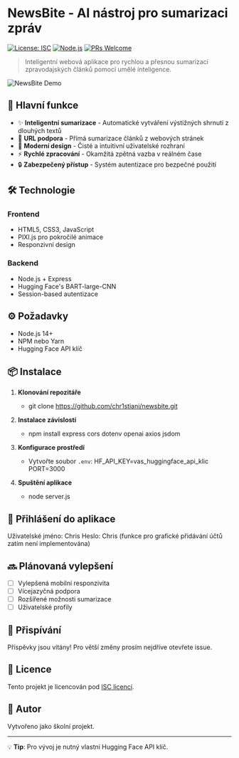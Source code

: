 # NewsBite - AI nástroj pro sumarizaci zpráv

[![License: ISC](https://img.shields.io/badge/License-ISC-blue.svg)](https://opensource.org/licenses/ISC)
[![Node.js](https://img.shields.io/badge/Node.js-v14+-green.svg)](https://nodejs.org/)
[![PRs Welcome](https://img.shields.io/badge/PRs-welcome-brightgreen.svg)](http://makeapullrequest.com)

> Inteligentní webová aplikace pro rychlou a přesnou sumarizaci zpravodajských článků pomocí umělé inteligence.

![NewsBite Demo](demo.gif)

## 🚀 Hlavní funkce

- ✨ **Inteligentní sumarizace** - Automatické vytváření výstižných shrnutí z dlouhých textů
- 🔗 **URL podpora** - Přímá sumarizace článků z webových stránek
- 🎨 **Moderní design** - Čisté a intuitivní uživatelské rozhraní
- ⚡ **Rychlé zpracování** - Okamžitá zpětná vazba v reálném čase
- 🔒 **Zabezpečený přístup** - Systém autentizace pro bezpečné použití

## 🛠️ Technologie

### Frontend
- HTML5, CSS3, JavaScript
- PIXI.js pro pokročilé animace
- Responzivní design

### Backend
- Node.js + Express
- Hugging Face's BART-large-CNN
- Session-based autentizace

## ⚙️ Požadavky

- Node.js 14+
- NPM nebo Yarn
- Hugging Face API klíč

## 📦 Instalace

1. **Klonování repozitáře**
   - git clone https://github.com/chr1stiani/newsbite.git

2. **Instalace závislostí**
   - npm install express cors dotenv openai axios jsdom

3. **Konfigurace prostředí**
   - Vytvořte soubor `.env`:
HF_API_KEY=vas_huggingface_api_klic
PORT=3000


4. **Spuštění aplikace**
   - node server.js


## 🔑 Přihlášení do aplikace

Uživatelské jméno: Chris
Heslo: Chris
(funkce pro grafické přidávání účtů zatím není implementována)

## 🔜 Plánovaná vylepšení

- [ ] Vylepšená mobilní responzivita
- [ ] Vícejazyčná podpora
- [ ] Rozšířené možnosti sumarizace
- [ ] Uživatelské profily

## 🤝 Přispívání

Příspěvky jsou vítány! Pro větší změny prosím nejdříve otevřete issue.

## 📝 Licence

Tento projekt je licencován pod [ISC licencí](LICENSE).

## 👤 Autor

Vytvořeno jako školní projekt.

---

💡 **Tip**: Pro vývoj je nutný vlastní Hugging Face API klíč.
